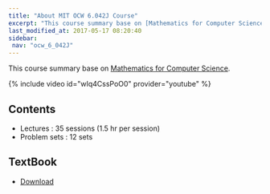 ```yaml
---
title: "About MIT OCW 6.042J Course"
excerpt: "This course summary base on [Mathematics for Computer Science](https://ocw.mit.edu/courses/electrical-engineering-and-computer-science/6-042j-mathematics-for-computer-science-spring-2015/index.htm)."
last_modified_at: 2017-05-17 08:20:40
sidebar:
 nav: "ocw_6_042J"
---
```


This course summary base on [Mathematics for Computer Science](https://ocw.mit.edu/courses/electrical-engineering-and-computer-science/6-042j-mathematics-for-computer-science-spring-2015/index.htm).

{% include video id="wIq4CssPoO0" provider="youtube" %}

## Contents

- Lectures		: 35 sessions (1.5 hr per session)
- Problem sets	: 12 sets

## TextBook

- [Download](https://ocw.mit.edu/courses/electrical-engineering-and-computer-science/6-042j-mathematics-for-computer-science-spring-2015/readings/MIT6_042JS15_textbook.pdf)